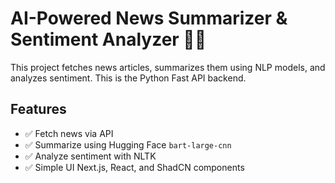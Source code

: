 # AI-Powered News Summarizer & Sentiment Analyzer 📰🤖

This project fetches news articles, summarizes them using NLP models, and analyzes sentiment. This is the Python Fast API backend.

## Features

- ✅ Fetch news via API
- ✅ Summarize using Hugging Face `bart-large-cnn`
- ✅ Analyze sentiment with NLTK
- ✅ Simple UI Next.js, React, and ShadCN components
